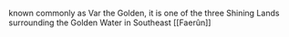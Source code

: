 known commonly as Var the Golden, it is one of the three Shining Lands surrounding the Golden Water in Southeast [[Faerûn]]